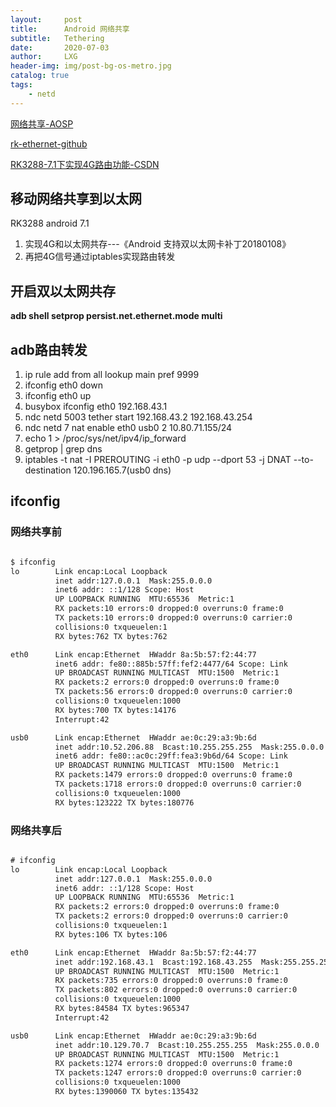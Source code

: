 ```yaml
---
layout:     post
title:      Android 网络共享
subtitle:   Tethering
date:       2020-07-03
author:     LXG
header-img: img/post-bg-os-metro.jpg
catalog: true
tags:
    - netd
---
```


[网络共享-AOSP](https://source.android.google.cn/devices/architecture/modular-system/tethering)

[rk-ethernet-github](https://github.com/Poco-Ye/rk-ethernet)

[RK3288-7.1下实现4G路由功能-CSDN](https://blog.csdn.net/layuetian2011/article/details/108444577)

## 移动网络共享到以太网

RK3288 android 7.1

1. 实现4G和以太网共存---《Android 支持双以太网卡补丁20180108》
2. 再把4G信号通过iptables实现路由转发

## 开启双以太网共存

**adb shell setprop persist.net.ethernet.mode multi**

## adb路由转发

1. ip rule add from all lookup main pref 9999
2. ifconfig eth0 down
3. ifconfig eth0 up
4. busybox ifconfig eth0 192.168.43.1
5. ndc netd 5003 tether start 192.168.43.2 192.168.43.254 
6. ndc netd 7 nat enable eth0 usb0 2 10.80.71.155/24
7. echo 1 > /proc/sys/net/ipv4/ip_forward
8. getprop | grep dns
9. iptables -t nat -I PREROUTING -i eth0 -p udp --dport 53 -j DNAT --to-destination 120.196.165.7(usb0 dns)

## ifconfig

### 网络共享前

```txt

$ ifconfig
lo        Link encap:Local Loopback
          inet addr:127.0.0.1  Mask:255.0.0.0 
          inet6 addr: ::1/128 Scope: Host
          UP LOOPBACK RUNNING  MTU:65536  Metric:1
          RX packets:10 errors:0 dropped:0 overruns:0 frame:0 
          TX packets:10 errors:0 dropped:0 overruns:0 carrier:0 
          collisions:0 txqueuelen:1 
          RX bytes:762 TX bytes:762 

eth0      Link encap:Ethernet  HWaddr 8a:5b:57:f2:44:77
          inet6 addr: fe80::885b:57ff:fef2:4477/64 Scope: Link
          UP BROADCAST RUNNING MULTICAST  MTU:1500  Metric:1
          RX packets:2 errors:0 dropped:0 overruns:0 frame:0 
          TX packets:56 errors:0 dropped:0 overruns:0 carrier:0 
          collisions:0 txqueuelen:1000 
          RX bytes:700 TX bytes:14176 
          Interrupt:42 

usb0      Link encap:Ethernet  HWaddr ae:0c:29:a3:9b:6d
          inet addr:10.52.206.88  Bcast:10.255.255.255  Mask:255.0.0.0 
          inet6 addr: fe80::ac0c:29ff:fea3:9b6d/64 Scope: Link
          UP BROADCAST RUNNING MULTICAST  MTU:1500  Metric:1
          RX packets:1479 errors:0 dropped:0 overruns:0 frame:0 
          TX packets:1718 errors:0 dropped:0 overruns:0 carrier:0 
          collisions:0 txqueuelen:1000 
          RX bytes:123222 TX bytes:180776 

```

### 网络共享后

```txt

# ifconfig
lo        Link encap:Local Loopback
          inet addr:127.0.0.1  Mask:255.0.0.0 
          inet6 addr: ::1/128 Scope: Host
          UP LOOPBACK RUNNING  MTU:65536  Metric:1
          RX packets:2 errors:0 dropped:0 overruns:0 frame:0 
          TX packets:2 errors:0 dropped:0 overruns:0 carrier:0 
          collisions:0 txqueuelen:1 
          RX bytes:106 TX bytes:106 

eth0      Link encap:Ethernet  HWaddr 8a:5b:57:f2:44:77
          inet addr:192.168.43.1  Bcast:192.168.43.255  Mask:255.255.255.0 
          UP BROADCAST RUNNING MULTICAST  MTU:1500  Metric:1
          RX packets:735 errors:0 dropped:0 overruns:0 frame:0 
          TX packets:802 errors:0 dropped:0 overruns:0 carrier:0 
          collisions:0 txqueuelen:1000 
          RX bytes:84584 TX bytes:965347 
          Interrupt:42 

usb0      Link encap:Ethernet  HWaddr ae:0c:29:a3:9b:6d
          inet addr:10.129.70.7  Bcast:10.255.255.255  Mask:255.0.0.0 
          UP BROADCAST RUNNING MULTICAST  MTU:1500  Metric:1
          RX packets:1274 errors:0 dropped:0 overruns:0 frame:0 
          TX packets:1247 errors:0 dropped:0 overruns:0 carrier:0 
          collisions:0 txqueuelen:1000 
          RX bytes:1390060 TX bytes:135432

```


